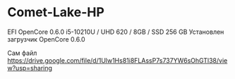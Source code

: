 # Comet-Lake-HP
EFI OpenCore 0.6.0
i5-10210U / UHD 620 / 8GB / SSD 256 GB
Установлен загрузчик OpenCore 0.6.0

Сам файл https://drive.google.com/file/d/1Ulw1Hs81i8FLAssP7s737YW6sOhGTl38/view?usp=sharing
